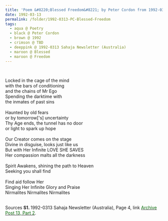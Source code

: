 ```yaml
---
title: 'Poem &#8220;Blessed Freedom&#8221; by Peter Cordon from 1992-0313 Sahaja Newsletter (Australia), Page 4'
date: 1992-03-13
permalink: /folder/1992-0313-PC-Blessed-Freedom
tags:
  - aqua @ Poetry
  - black @ Peter Cordon
  - brown @ 1992
  - crimson @ TBD
  - deeppink @ 1992-0313 Sahaja Newsletter (Australia)
  - maroon @ Blessed
  - maroon @ Freedom
---
```


<br>

<p>
Locked in the cage of the mind<br>
with the bars of conditioning<br>
and the chains of Mr Ego<br>
Spending the darktime with<br>
the inmates of past sins<br>
<br>
Haunted by old fears<br>
or by tomorrow['s] uncertainty<br>
Thy Age ends, the tunnel has no door<br>
or light to spark up hope<br>
<br>
Our Creator comes on the stage<br>
Divine in disguise, looks just like us<br>
But with Her Infinite LOVE SHE SAVES<br>
Her compassion malts all the darkness<br>
<br>
Spirit Awakens, shining the path to Heaven<br>
Seeking you shall find<br>
<br>Find aid follow Her<br>
Singing Her Infinite Glory and Praise<br>
Nirmalites Nirmalites Nirmalites<br>
</p>

<br>

<wave-list>
<list-title color="DarkSeaGreen" width="55">Sources</list-title>
  <list-item color="BlanchedAlmond"  width="280"><b>S1. </b> 1992-0313 Sahaja Newsletter (Australia), Page 4, link </font> <a href="https://seven-teams.github.io/archives/2023/0831"><font color="DarkGreen">Archive Post 13, Part 2</font></a>.</list-item>
</wave-list>